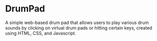 # DrumPad
A simple web-based drum pad that allows users to play various drum sounds by clicking on virtual drum pads or hitting certain keys, created using HTML, CSS, and Javascript. 
